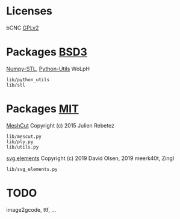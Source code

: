 # Licenses
bCNC [GPLv2](LICENSE.md)

# Packages [BSD3](LICENSE.BSD3)

[Numpy-STL](https://github.com/WoLpH/numpy-stl), [Python-Utils](https://github.com/WoLpH/python-utils) WoLpH

	lib/python_utils
	lib/stl

# Packages [MIT](LICENSE.MIT)

[MeshCut](https://github.com/julienr/meshcut) Copyright (c) 2015 Julien Rebetez

	lib/mescut.py
	lib/ply.py
	lib/utils.py

[svg.elements](https://github.com/meerk40t/svg.elements) Copyright (c) 2019 David Olsen, 2019 meerk40t, Zingl

	lib/svg_elements.py

# TODO

<!-- [svg.path](https://github.com/regebro/svg.path) still in LICENSE.MIT -->
image2gcode, ttf, ...
